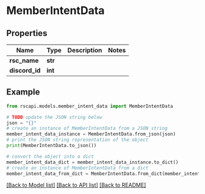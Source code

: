 # MemberIntentData


## Properties

Name | Type | Description | Notes
------------ | ------------- | ------------- | -------------
**rsc_name** | **str** |  | 
**discord_id** | **int** |  | 

## Example

```python
from rscapi.models.member_intent_data import MemberIntentData

# TODO update the JSON string below
json = "{}"
# create an instance of MemberIntentData from a JSON string
member_intent_data_instance = MemberIntentData.from_json(json)
# print the JSON string representation of the object
print(MemberIntentData.to_json())

# convert the object into a dict
member_intent_data_dict = member_intent_data_instance.to_dict()
# create an instance of MemberIntentData from a dict
member_intent_data_from_dict = MemberIntentData.from_dict(member_intent_data_dict)
```
[[Back to Model list]](../README.md#documentation-for-models) [[Back to API list]](../README.md#documentation-for-api-endpoints) [[Back to README]](../README.md)


